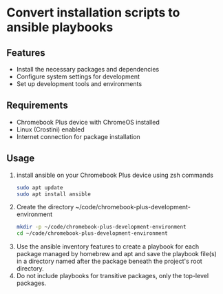 # Convert installation scripts to ansible playbooks

## Features

- Install the necessary packages and dependencies
- Configure system settings for development
- Set up development tools and environments

## Requirements

- Chromebook Plus device with ChromeOS installed
- Linux (Crostini) enabled
- Internet connection for package installation

## Usage

1. install ansible on your Chromebook Plus device using zsh commands
   ```bash
   sudo apt update
   sudo apt install ansible
   ```
2. Create the directory ~/code/chromebook-plus-development-environment
   ```bash
   mkdir -p ~/code/chromebook-plus-development-environment
   cd ~/code/chromebook-plus-development-environment
   ```
3. Use the ansible inventory features to create a playbook for each package managed by homebrew and apt and save the
   playbook file(s) in a directory named after the package beneath the project's root directory.
4. Do not include playbooks for transitive packages, only the top-level packages.
